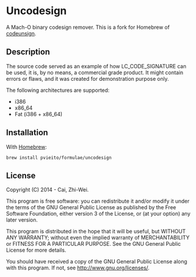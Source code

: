 # Uncodesign

A Mach-O binary codesign remover. This is a fork for Homebrew of [codeunsign](https://github.com/x43x61x69/codeunsign).

## Description

The source code served as an example of how LC_CODE_SIGNATURE can be 
used, it is, by no means, a commercial grade product. It might contain 
errors or flaws, and it was created for demonstration purpose only.

The following architectures are supported:

* i386
* x86_64
* Fat (i386 + x86_64)

## Installation

With [Homebrew](http://brew.sh):

	brew install pvieito/formulae/uncodesign 

## License

Copyright (C) 2014 - Cai, Zhi-Wei.

This program is free software: you can redistribute it and/or modify
it under the terms of the GNU General Public License as published by
the Free Software Foundation, either version 3 of the License, or
(at your option) any later version.

This program is distributed in the hope that it will be useful,
but WITHOUT ANY WARRANTY; without even the implied warranty of
MERCHANTABILITY or FITNESS FOR A PARTICULAR PURPOSE.  See the
GNU General Public License for more details.

You should have received a copy of the GNU General Public License
along with this program. If not, see <http://www.gnu.org/licenses/>.
